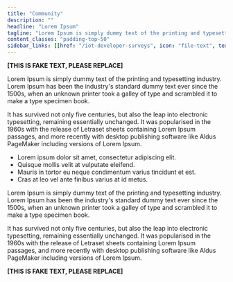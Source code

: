 ```yaml
---
title: "Community"
description: ""
headline: "Lorem Ipsum"
tagline: "Lorem Ipsum is simply dummy text of the printing and typesetting industry."
content_classes: "padding-top-50"
sidebar_links: [[href: "/iot-developer-surveys", icon: "file-text", text: "IoT Developer Surveys"],[href: "/open-iot-challenge", icon: "award", text: "Open IoT Challenge"],[href: "https://www.meetup.com/Virtual-IoT/", icon: "at-sign", text: "Virtual IoT Meetup"],[href: "/resources", icon: "folder", text: "Resources"]]
---
```


**[THIS IS FAKE TEXT, PLEASE REPLACE]**

Lorem Ipsum is simply dummy text of the printing and typesetting industry. Lorem Ipsum has been the industry's standard dummy text ever since the 1500s, when an unknown printer took a galley of type and scrambled it to make a type specimen book. 

It has survived not only five centuries, but also the leap into electronic typesetting, remaining essentially unchanged. It was popularised in the 1960s with the release of Letraset sheets containing Lorem Ipsum passages, and more recently with desktop publishing software like Aldus PageMaker including versions of Lorem Ipsum.

* Lorem ipsum dolor sit amet, consectetur adipiscing elit.
* Quisque mollis velit at vulputate eleifend.
* Mauris in tortor eu neque condimentum varius tincidunt et est.
* Cras at leo vel ante finibus varius at id metus.

Lorem Ipsum is simply dummy text of the printing and typesetting industry. Lorem Ipsum has been the industry's standard dummy text ever since the 1500s, when an unknown printer took a galley of type and scrambled it to make a type specimen book. 

It has survived not only five centuries, but also the leap into electronic typesetting, remaining essentially unchanged. It was popularised in the 1960s with the release of Letraset sheets containing Lorem Ipsum passages, and more recently with desktop publishing software like Aldus PageMaker including versions of Lorem Ipsum.

**[THIS IS FAKE TEXT, PLEASE REPLACE]**